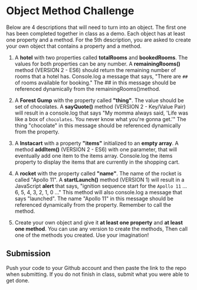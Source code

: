 # Object Method Challenge
Below are 4 descriptions that will need to turn into an object. The first one has been completed together in class as a demo. Each object has at least one property and a method. For the 5th description, you are asked to create your own object that contains a property and a method.

1. A **hotel** with two properties called **totalRooms** and **bookedRooms**. The values for both properties can be any number. A **remainingRooms()** method (VERSION 2 - ES6) should return the remaining number of rooms that a hotel has. Console.log a message that says, "There are `##` of rooms available for booking." The ## in this message should be referenced dynamically from the remainingRooms()method. 

2. A **Forest Gump** with the property called **"thing"**. The value should be set of chocolates. A **sayQuote()** method (VERSION 2 - Key/Value Pair) will result in a console.log that says "My momma always said, 'Life was like a box of `chocolates`. You never know what you're gonna get.'" The thing "chocolate" in this message should be referenced dynamically from the property. 

3. A **Instacart** with a property **"items"** initialized to an **empty array**. A method **addItem()** (VERSION 2 - ES6) with one parameter, that will eventually add one item to the items array. Console.log the items property to display the items that are currently in the shopping cart.

4. A **rocket** with the property called **"name"**. The name of the rocket is called "Apollo 11". A **startLaunch()** method (VERSION 1) will result in a JavaScript **alert** that says, "ignition sequence start for the `Apollo 11` ... 6, 5, 4, 3, 2, 1, 0 ..." This method will also console.log a message that says "launched". The name "Apollo 11" in this message should be referenced dynamically from the property. Remember to call the method.

5. Create your own object and give it **at least one property** and **at least one method**. You can use any version to create the methods, Then call one of the methods you created. Use your imagination!

## Submission
Push your code to your Github account and then paste the link to the repo when submitting. If you do not finish in class, submit what you were able to get done.
